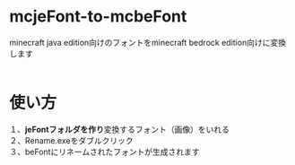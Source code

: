 # mcjeFont-to-mcbeFont  
minecraft java edition向けのフォントをminecraft bedrock edition向けに変換します  
  
# 使い方  
１、**jeFontフォルダを作り**変換するフォント（画像）をいれる  
２、Rename.exeをダブルクリック  
３、beFontにリネームされたフォントが生成されます  
